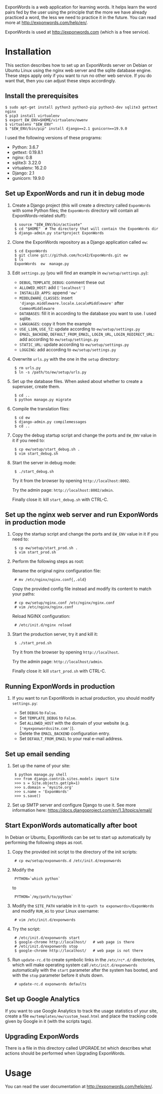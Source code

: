 ExponWords is a web application for learning words. It helps learn the word
pairs fed by the user using the principle that the more we have already
practiced a word, the less we need to practice it in the future. You can read
more at http://exponwords.com/help/en/.

ExponWords is used at http://exponwords.com (which is a free service).

Installation
============

This section describes how to set up an ExponWords server on Debian or Ubuntu
Linux using the nginx web server and the sqlite database engine. These steps
apply only if you want to run no other web service. If you do want that, then
you can adjust these steps accordingly.

Install the prerequisites
-------------------------

    $ sudo apt-get install python3 python3-pip python3-dev sqlite3 gettext nginx
    $ pip3 install virtualenv
    $ export EW_ENV=$HOME/virtualenv/ewenv
    $ virtualenv "$EW_ENV"
    $ "$EW_ENV/bin/pip" install django==2.1 gunicorn==19.9.0

I used the following versions of these programs:

* Python: 3.6.7
* gettext: 0.19.8.1
* nginx: 0.8
* sqlite3: 3.22.0
* virtualenv: 16.2.0
* Django: 2.1
* gunicorn: 19.9.0

Set up ExponWords and run it in debug mode
------------------------------------------

1. Create a Django project (this will create a directory called `ExponWords`
   with some Python files; the `ExponWords` directory will contain all
   ExponWords-related stuff):

        $ source "$EW_ENV/bin/activate"
        $ cd "$HOME"  # The directory that will contain the ExponWords dir
        $ django-admin.py startproject ExponWords

2. Clone the ExponWords repository as a Django application called `ew`:

        $ cd ExponWords
        $ git clone git://github.com/hcs42/ExponWords.git ew
        $ ls
        ExponWords  ew  manage.py

3. Edit `settings.py` (you will find an example in `ew/setup/settings.py`):

   * `DEBUG`,
     `TEMPLATE_DEBUG`: comment these out
   * `ALLOWED_HOST`: add `['localhost']`
   * `INSTALLED_APPS`: append `'ew'`
   * `MIDDLEWARE_CLASSES`: insert `'django.middleware.locale.LocaleMiddleware'`
     after `CommonMiddleware`
   * `DATABASES`: fill it in according to the database you want to use. I used
     sqlite.
   * `LANGUAGES`: copy it from the example
   * `USE_L10N`,
     `USE_TZ`: update according to `ew/setup/settings.py`
   * `EMAIL_BACKEND`,
     `DEFAULT_FROM_EMAIL`,
     `LOGIN_URL`,
     `LOGIN_REDIRECT_URL`: add according to `ew/setup/settings.py`
   * `STATIC_URL`: update according to `ew/setup/settings.py`
   * `LOGGING`: add according to `ew/setup/settings.py`

5. Overwrite `urls.py` with the one in the `setup` directory:

        $ rm urls.py
        $ ln -s /path/to/ew/setup/urls.py

6. Set up the database files. When asked about whether to create a superuser,
   create them.

        $ cd ..
        $ python manage.py migrate

7. Compile the translation files:

        $ cd ew
        $ django-admin.py compilemessages
        $ cd ..

8. Copy the debug startup script and change the ports and `EW_ENV` value in it
   if you need to:

        $ cp ew/setup/start_debug.sh .
        $ vim start_debug.sh

9. Start the server in debug mode:

        $ ./start_debug.sh

   Try it from the browser by opening `http://localhost:8002`.

   Try the admin page: `http://localhost:8002/admin`.

   Finally close it: kill `start_debug.sh` with CTRL-C.

Set up the nginx web server and run ExponWords in production mode
-----------------------------------------------------------------

1. Copy the startup script and change the ports and `EW_ENV` value in it if you
   need to:

        $ cp ew/setup/start_prod.sh .
        $ vim start_prod.sh

2. Perform the following steps as root:

   Rename the original nginx configuration file:

        # mv /etc/nginx/nginx.conf{,.old}

   Copy the provided config file instead and modify its content to match your
   paths:

        # cp ew/setup/nginx.conf /etc/nginx/nginx.conf
        # vim /etc/nginx/nginx.conf

   Reload NGINX configuration:

        # /etc/init.d/nginx reload

3. Start the production server, try it and kill it:

        $ ./start_prod.sh

   Try it from the browser by opening `http://localhost`.

   Try the admin page: `http://localhost/admin`.

   Finally close it: kill `start_prod.sh` with CTRL-C.

Running ExponWords in production
--------------------------------

1. If you want to run ExponWords in actual production, you should modify
   `settings.py`:

    * Set `DEBUG` to `False`.
    * Set `TEMPLATE_DEBUG` to `False`.
    * Set `ALLOWED_HOST` with the domain of your website (e.g.
      `['myexponwordssite.com']`).
    * Delete the `EMAIL_BACKEND` configuration entry.
    * Set `DEFAULT_FROM_EMAIL` to your real e-mail address.

Set up email sending
--------------------

1. Set up the name of your site:

        $ python manage.py shell
        >>> from django.contrib.sites.models import Site
        >>> s = Site.objects.get(pk=1)
        >>> s.domain = 'mysite.org'
        >>> s.name = 'ExponWords'
        >>> s.save()

2. Set up SMTP server and configure Django to use it. See more information
   here: https://docs.djangoproject.com/en/1.3/topics/email/

Start ExponWords automatically after boot
-----------------------------------------

In Debian or Ubuntu, ExponWords can be set to start up automatically by
performing the following steps as root.

1. Copy the provided init script to the directory of the init scripts:

        # cp ew/setup/exponwords.d /etc/init.d/exponwords

2. Modify the
    
        PYTHON=`which python`

   to

        PYTHON=`/my/path/to/python`

3. Modify the `SITE_PATH` variable in it to `<path to exponwords>/ExponWords`
   and modify `RUN_AS` to your Linux username:

        # vim /etc/init.d/exponwords

4. Try the script:

        # /etc/init.d/exponwords start
        $ google-chrome http://localhost/   # web page is there
        # /etc/init.d/exponwords stop
        $ google-chrome http://localhost/   # web page is not there

5. Run `update-rc.d` to create symbolic links in the `/etc/rc*.d/` directories,
   which will make operating system call `/etc/init.d/exponwords` automatically
   with the `start` parameter after the system has booted, and with the `stop`
   parameter before it shuts down.

        # update-rc.d exponwords defaults

Set up Google Analytics
-----------------------

If you want to use Google Analytics to track the usage statistics of your site,
create a file `ew/templates/ew/custom_head.html` and place the tracking code
given by Google in it (with the scripts tags).

Upgrading ExponWords
--------------------

There is a file in this directory called UPGRADE.txt which describes what
actions should be performed when Upgrading ExponWords.

Usage
=====

You can read the user documentation at http://exponwords.com/help/en/.
